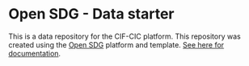 # Open SDG - Data starter

This is a data repository for the CIF-CIC platform. This repository was created using the [Open SDG](https://github.com/open-sdg/open-sdg) platform and template. [See here for documentation](https://open-sdg.readthedocs.io).

